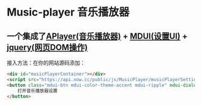 # Music-player 音乐播放器

## 一个集成了[APlayer(音乐播放器)](https://github.com/DIYgod/APlayer) + [MDUI(设置UI)](https://github.com/zdhxiong/mdui) + [jquery(网页DOM操作)](https://github.com/jquery/jquery)
接入方法：在你的网站源码添加：
```html
<div id="musicPlayerContainer"></div>
<script src="https://api.now.cc/public/js/MusicPlayer/musicPlayerSettings/init.js"></script>
<button class="mdui-btn mdui-color-theme-accent mdui-ripple" mdui-dialog="{target: '#musicPlayerSettings'}">
    打开音乐播放器设置
</button>
```
